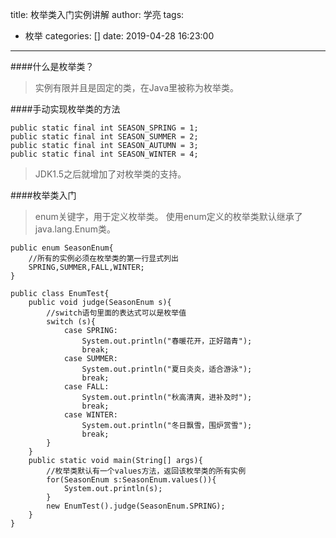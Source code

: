 title: 枚举类入门实例讲解
author: 学亮
tags:
  - 枚举
categories: []
date: 2019-04-28 16:23:00
---
####什么是枚举类？

> 实例有限并且是固定的类，在Java里被称为枚举类。


####手动实现枚举类的方法

```
public static final int SEASON_SPRING = 1;
public static final int SEASON_SUMMER = 2;
public static final int SEASON_AUTUMN = 3;
public static final int SEASON_WINTER = 4;
```

> JDK1.5之后就增加了对枚举类的支持。

####枚举类入门

> enum关键字，用于定义枚举类。
使用enum定义的枚举类默认继承了java.lang.Enum类。

```
public enum SeasonEnum{
	//所有的实例必须在枚举类的第一行显式列出
	SPRING,SUMMER,FALL,WINTER;
}

public class EnumTest{
	public void judge(SeasonEnum s){
		//switch语句里面的表达式可以是枚举值
		switch (s){
			case SPRING:
				System.out.println("春暖花开，正好踏青");
				break;
			case SUMMER:
				System.out.println("夏日炎炎，适合游泳");
				break;
			case FALL:
				System.out.println("秋高清爽，进补及时");
				break;
			case WINTER:
				System.out.println("冬日飘雪，围炉赏雪");
				break;
		}
	}
	public static void main(String[] args){
		//枚举类默认有一个values方法，返回该枚举类的所有实例
		for(SeasonEnum s:SeasonEnum.values()){
			System.out.println(s);
		}
		new EnumTest().judge(SeasonEnum.SPRING);
	}
}
```
